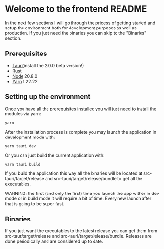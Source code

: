 
# Welcome to the frontend README
In the next few sections I will go through the pricess of getting started and setup the environment both for development purposes as well as production.
If you just need the binaries you can skip to the "Binaries" section.

## Prerequisites

- [Tauri](https://tauri.app/v1/guides/getting-started/prerequisites)(install the 2.0.0 beta version!)
- [Rust](https://www.rust-lang.org/tools/install)
- [Node](https://nodejs.org/en) 20.8.0
- [Yarn](https://classic.yarnpkg.com/en/docs/install#mac-stable) 1.22.22

## Setting up the environment

Once you have all the prerequisites installed you will just need to install the modules via yarn:

`yarn`

After the installation process is complete you may launch the application in development mode with:

`yarn tauri dev`

Or you can just build the current application with:

`yarn tauri build`

If you build the application this way all the binaries will be located at src-tauri/target/release and src-tauri/target/release/bundle to get all the executables.

WARNING: the first (and only the first) time you launch the app wither in dev mode or in build mode it will require a bit of time. Every new launch after that is going to be super fast.


## Binaries

If you just want the executables to the latest release you can get them from src-taur/target/release and src-tauri/target/release/bundle.
Releases are done periodically and are considered up to date.
